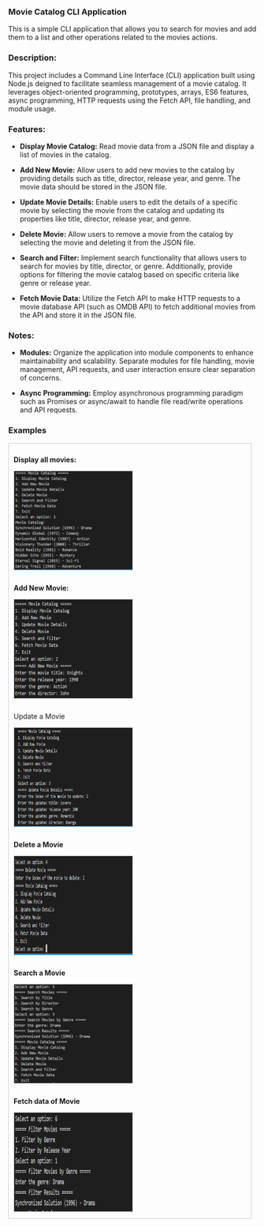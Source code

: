
### Movie Catalog CLI Application
This is a simple CLI application that allows you to search for movies and add them to a list and other operations related to the movies actions.

### Description:
This project includes a Command Line Interface (CLI) application built using Node.js deigned to facilitate seamless management of a movie catalog. It leverages object-oriented programming, prototypes, arrays, ES6 features, async programming, HTTP requests using the Fetch API, file handling, and module usage.

### Features:

- **Display Movie Catalog:** Read movie data from a JSON file and display a list of movies in the catalog.

- **Add New Movie:** Allow users to add new movies to the catalog by providing details such as title, director, release year, and genre. The movie data should be stored in the JSON file.

- **Update Movie Details:** Enable users to edit the details of a specific movie by selecting the movie from the catalog and updating its properties like title, director, release year, and genre.

- **Delete Movie:** Allow users to remove a movie from the catalog by selecting the movie and deleting it from the JSON file.

- **Search and Filter:** Implement search functionality that allows users to search for movies by title, director, or genre. Additionally, provide options for filtering the movie catalog based on specific criteria like genre or release year.

- **Fetch Movie Data:** Utilize the Fetch API to make HTTP requests to a movie database API (such as OMDB API) to fetch additional movies from the API and store it in the JSON file.



### Notes: 
* **Modules:** Organize the application into module components to enhance maintainability and scalability. Separate modules for file handling, movie management, API requests, and user interaction ensure clear separation of concerns.

* **Async Programming:** Employ  asynchronous programming paradigm such as  Promises or async/await to handle file read/write operations and API requests.

### Examples
<div style="border: 1px solid #ccc; padding: 10px; margin-right:10px;display: flex; flex-wrap: wrap; gap: 10px;">
    <div style="width: 300px;">
       <p style="font-Weight:bold;">Display all movies:</p> <img src="./imges/Capture.PNG" alt="Crop Image" style="width: 80%; height: 200px; border: 1px solid #ccc;">
    </div>


  <div style="width: 300px;">
       <p style="font-Weight:bold;">Add New Movie:  </p><img src="./imges/addMovie.png" alt="Crop Image" style="width: 80%; height: 200px; border: 1px solid #ccc;">
    </div>

  <div style="width: 300px;">
       <p>Update a Movie</p><img src="./imges/update.PNG" alt="Crop Image" style="width: 80%; height: 200px; border: 1px solid #ccc;">
    </div>

  <div style="width: 300px;">
       <p style="font-Weight:bold;">Delete a Movie</p><img src="./imges/delete.PNG" alt="Crop Image" style="width: 80%; height: 200px; border: 1px solid #ccc;">
    </div>
  <div style="width: 300px;">
       <p style="font-Weight:bold;">Search a Movie </p><img src="./imges/search.PNG" alt="Crop Image" style="width: 80%; height: 200px; border: 1px solid #ccc;">
    </div>
  <div style="width: 300px;">
       <p style="font-Weight:bold;">Fetch data of Movie </p><img src="./imges/fetch.PNG" alt="Crop Image" style="width: 80%; height: 200px; border: 1px solid #ccc;">
    </div>
</div>